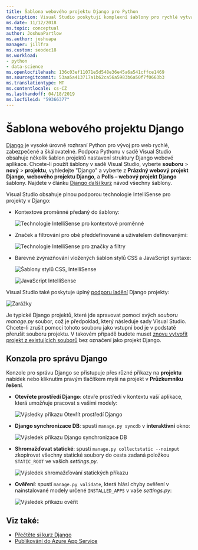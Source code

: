 ```yaml
---
title: Šablona webového projektu Django pro Python
description: Visual Studio poskytují komplexní šablony pro rychlé vytváření webových aplikací Django pomocí Pythonu.
ms.date: 11/12/2018
ms.topic: conceptual
author: JoshuaPartlow
ms.author: joshuapa
manager: jillfra
ms.custom: seodec18
ms.workload:
- python
- data-science
ms.openlocfilehash: 136c03ef11071e5d548e36e45a6a541cffce1469
ms.sourcegitcommit: 53aa5a413717a1b62ca56a5983b6a50f7f0663b3
ms.translationtype: MT
ms.contentlocale: cs-CZ
ms.lasthandoff: 04/18/2019
ms.locfileid: "59366377"
---
```

# <a name="django-web-project-template"></a>Šablona webového projektu Django

[Django](https://www.djangoproject.com/) je vysoké úrovně rozhraní Python pro vývoj pro web rychlé, zabezpečené a škálovatelné. Podpora Pythonu v sadě Visual Studio obsahuje několik šablon projektů nastavení struktury Django webové aplikace. Chcete-li použít šablony v sadě Visual Studio, vyberte **souboru** > **nový** > **projektu**, vyhledejte "Django" a vyberte z  **Prázdný webový projekt Django**, **webového projektu Django**, a **Polls – webový projekt Django** šablony. Najdete v článku [Django další kurz](learn-django-in-visual-studio-step-01-project-and-solution.md) návod všechny šablony.

Visual Studio obsahuje plnou podporou technologie IntelliSense pro projekty v Django:

- Kontextové proměnné předaný do šablony:

    ![Technologie IntelliSense pro kontextové proměnné](media/template-django-intellisense.png)

- Značek a filtrování pro obě předdefinované a uživatelem definovanými:

    ![Technologie IntelliSense pro značky a filtry](media/template-django-intellisense-filter.png)

- Barevné zvýrazňování vložených šablon stylů CSS a JavaScript syntaxe:

    ![Šablony stylů CSS, IntelliSense](media/template-django-intellisense-css.png)

    ![JavaScript IntelliSense](media/template-django-intellisense-js.png)

Visual Studio také poskytuje úplný [podporu ladění](debugging-python-in-visual-studio.md) Django projekty:

![Zarážky](media/template-django-debugging.png)

Je typické Django projektů, které jde spravovat pomocí svých *souboru manage.py* soubor, což je předpoklad, který následuje sady Visual Studio. Chcete-li zrušit pomocí tohoto souboru jako vstupní bod je v podstatě přerušit souboru projektu. V takovém případě budete muset [znovu vytvořit projekt z existujících souborů](managing-python-projects-in-visual-studio.md#create-a-project-from-existing-files) bez označení jako projekt Django.

## <a name="django-management-console"></a>Konzola pro správu Django

Konzole pro správu Django se přistupuje přes různé příkazy na **projektu** nabídek nebo kliknutím pravým tlačítkem myši na projekt v **Průzkumníku řešení**.

- **Otevřete prostředí Django**: otevře prostředí v kontextu vaší aplikace, která umožňuje pracovat s vašimi modely:

    ![Výsledky příkazu Otevřít prostředí Django](media/template-django-console-shell.png)

- **Django synchronizace DB**: spustí `manage.py syncdb` v **interaktivní** okno:

    ![Výsledek příkazu Django synchronizace DB](media/template-django-console-sync-db.png)

- **Shromažďovat statické**: spustí `manage.py collectstatic --noinput` zkopírovat všechny statické soubory do cesta zadaná položkou `STATIC_ROOT` ve vašich *settings.py*.

    ![Výsledek shromažďování statických příkazu](media/template-django-console-collect-static.png)

- **Ověření**: spustí `manage.py validate`, která hlásí chyby ověření v nainstalované modely určené `INSTALLED_APPS` v vaše *settings.py*:

    ![Výsledek příkazu ověřit](media/template-django-console-validate.png)

## <a name="see-also"></a>Viz také:

- [Přečtěte si kurz Django](learn-django-in-visual-studio-step-01-project-and-solution.md)
- [Publikování do Azure App Service](publishing-python-web-applications-to-azure-from-visual-studio.md)
